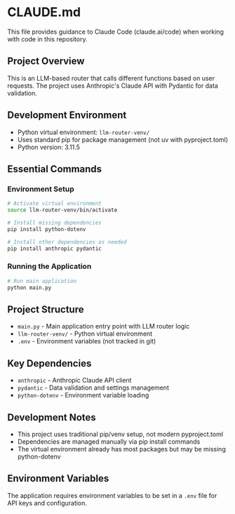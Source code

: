# CLAUDE.md

This file provides guidance to Claude Code (claude.ai/code) when working with code in this repository.

## Project Overview

This is an LLM-based router that calls different functions based on user requests. The project uses Anthropic's Claude API with Pydantic for data validation.

## Development Environment

- Python virtual environment: `llm-router-venv/`
- Uses standard pip for package management (not uv with pyproject.toml)
- Python version: 3.11.5

## Essential Commands

### Environment Setup
```bash
# Activate virtual environment
source llm-router-venv/bin/activate

# Install missing dependencies
pip install python-dotenv

# Install other dependencies as needed
pip install anthropic pydantic
```

### Running the Application
```bash
# Run main application
python main.py
```

## Project Structure

- `main.py` - Main application entry point with LLM router logic
- `llm-router-venv/` - Python virtual environment
- `.env` - Environment variables (not tracked in git)

## Key Dependencies

- `anthropic` - Anthropic Claude API client
- `pydantic` - Data validation and settings management
- `python-dotenv` - Environment variable loading

## Development Notes

- This project uses traditional pip/venv setup, not modern pyproject.toml
- Dependencies are managed manually via pip install commands
- The virtual environment already has most packages but may be missing python-dotenv

## Environment Variables

The application requires environment variables to be set in a `.env` file for API keys and configuration.